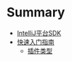 # Summary
* [IntelliJ平台SDK](welcome.md)
* [快速入门指南](basics.md)
    * [插件类型](basics/types_of_plugin.md)


